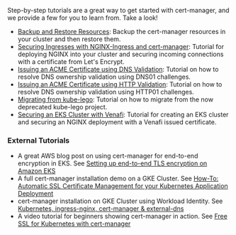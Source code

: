 Step-by-step tutorials are a great way to get started with cert-manager, and we
provide a few for you to learn from. Take a look!

- [Backup and Restore Resources](./backup/): Backup the cert-manager resources
  in your cluster and then restore them.
- [Securing Ingresses with NGINX-Ingress and cert-manager](./acme/ingress/):
  Tutorial for deploying NGINX into your cluster and securing incoming
  connections with a certificate from Let's Encrypt.
- [Issuing an ACME Certificate using DNS Validation](./acme/dns-validation/):
  Tutorial on how to resolve DNS ownership validation using DNS01 challenges.
- [Issuing an ACME Certificate using HTTP Validation](./acme/http-validation/):
  Tutorial on how to resolve DNS ownership validation using HTTP01 challenges.
- [Migrating from kube-lego](./acme/migrating-from-kube-lego/): Tutorial on how
  to migrate from the now deprecated kube-lego project.
- [Securing an EKS Cluster with Venafi](./venafi/venafi/): Tutorial for creating
  an EKS cluster and securing an NGINX deployment with a Venafi issued
  certificate.

### External Tutorials

- A great AWS blog post on using cert-manager for end-to-end encryption in EKS.
  See
  [Setting up end-to-end TLS encryption on Amazon EKS](https://aws.amazon.com/blogs/containers/setting-up-end-to-end-tls-encryption-on-amazon-eks-with-the-new-aws-load-balancer-controller/)
- A full cert-manager installation demo on a GKE Cluster. See
  [How-To: Automatic SSL Certificate Management for your Kubernetes Application Deployment](https://medium.com/contino-engineering/how-to-automatic-ssl-certificate-management-for-your-kubernetes-application-deployment-94b64dfc9114)
- cert-manager installation on GKE Cluster using Workload Identity. See
  [Kubernetes, ingress-nginx, cert-manager & external-dns](https://blog.atomist.com/kubernetes-ingress-nginx-cert-manager-external-dns/)
- A video tutorial for beginners showing cert-manager in action. See
  [Free SSL for Kubernetes with cert-manager](https://www.youtube.com/watch?v=hoLUigg4V18)
